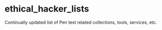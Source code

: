 # ethical_hacker_lists
Continually updated list of Pen test related collections, tools, services, etc.
